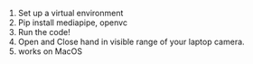 1. Set up a virtual environment
2. Pip install mediapipe, openvc
3. Run the code!
4. Open and Close hand in visible range of your laptop camera.
5. works on MacOS

